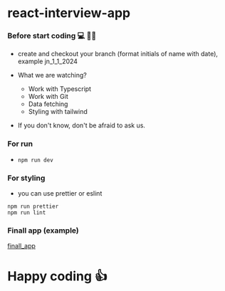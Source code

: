 # react-interview-app

### Before start coding 💻 😮‍💨
- create and checkout your branch (format initials of name with date), example jn_1_1_2024
- What we are watching?
    - Work with Typescript 
    - Work with Git
    - Data fetching
    - Styling with tailwind

- If you don't know, don't be afraid to ask us.

### For run
- `npm run dev`

### For styling
- you can use prettier or eslint 
```
npm run prettier 
npm run lint
```

### Finall app (example)
[finall_app](https://github.com/Direct-Technologies-CZ/react-interview/blob/result/public/finall_app.png)

# Happy coding 👍